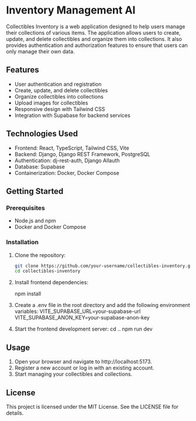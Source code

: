 # Inventory Management AI

Collectibles Inventory is a web application designed to help users manage their collections of various items. The application allows users to create, update, and delete collectibles and organize them into collections. It also provides authentication and authorization features to ensure that users can only manage their own data.

## Features

- User authentication and registration
- Create, update, and delete collectibles
- Organize collectibles into collections
- Upload images for collectibles
- Responsive design with Tailwind CSS
- Integration with Supabase for backend services

## Technologies Used

- Frontend: React, TypeScript, Tailwind CSS, Vite
- Backend: Django, Django REST Framework, PostgreSQL
- Authentication: dj-rest-auth, Django Allauth
- Database: Supabase
- Containerization: Docker, Docker Compose

## Getting Started

### Prerequisites

- Node.js and npm
- Docker and Docker Compose

### Installation

1. Clone the repository:

   ```sh
   git clone https://github.com/your-username/collectibles-inventory.git
   cd collectibles-inventory

2. Install frontend dependencies:

    npm install

3. Create a .env file in the root directory and add the following environment variables:
    VITE_SUPABASE_URL=your-supabase-url
    VITE_SUPABASE_ANON_KEY=your-supabase-anon-key

4. Start the frontend development server:
    cd ..
    npm run dev

## Usage

1. Open your browser and navigate to http://localhost:5173.
2. Register a new account or log in with an existing account.
3. Start managing your collectibles and collections.

## License
This project is licensed under the MIT License. See the LICENSE file for details.
